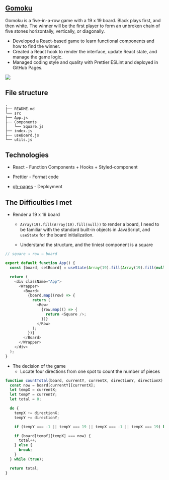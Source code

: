 ## [Gomoku](https://coding-ontheway.coderbridge.io/2022/03/25/gomoku-with-react-en/)

Gomoku is a five-in-a-row game with a 19 x 19 board. Black plays first, and then white. The winner will be the first player to form an unbroken chain of five stones horizontally, vertically, or diagonally.

- Developed a React-based game to learn functional components and how to find the winner.
- Created a React hook to render the interface, update React state, and manage the game logic. 
- Managed coding style and quality with Prettier ESLint and deployed in GitHub Pages.

![](https://imgur.com/f2WWFq6.gif)

## File structure

```
.
├── README.md
└── src
├── App.js
├── Components
│   └── Square.js
├── index.js
├── useBoard.js
└── utils.js
```

## Technologies

* React - Function Components + Hooks + Styled-component

* Prettier - Format code

* [gh-pages](https://www.npmjs.com/package/gh-pages) - Deployment

## The Difficulties I met

* Render a 19 x 19 board 

  * `Array(19).fill(Array(19).fill(null))` to render a board, I need to be familiar with the standard built-in objects in JavaScript, and `useState` for the board initialization.

  * Understand the structure, and the tiniest component is a square

```js
// square → row → board

export default function App() {
  const [board, setBoard] = useState(Array(19).fill(Array(19).fill(null)));

  return (
    <div className="App">
      <Wrapper>
        <Board>
          {board.map((row) => {
            return (
              <Row>
                {row.map(() => {
                  return <Square />;
                })}
              </Row>
            );
          })}
        </Board>
      </Wrapper>
    </div>
  );
}
```

* The decision of the game
  * Locate four directions from one spot to count the number of pieces

```js
function countTotal(board, currentY, currentX, directionY, directionX) {
  const now = board[currentY][currentX];
  let tempX = currentX;
  let tempY = currentY;
  let total = 0;

  do {
    tempX += directionX;
    tempY += directionY;

    if (tempY === -1 || tempY === 19 || tempX === -1 || tempX === 19) break;

    if (board[tempY][tempX] === now) {
      total++;
    } else {
      break;
    }
  } while (true);

  return total;
}
```
